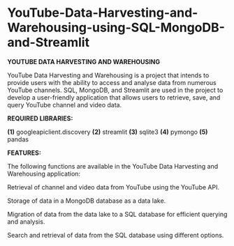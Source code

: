 # YouTube-Data-Harvesting-and-Warehousing-using-SQL-MongoDB-and-Streamlit
**YOUTUBE DATA HARVESTING AND WAREHOUSING**

YouTube Data Harvesting and Warehousing is a project that intends to provide users with the ability to access and analyse data from numerous YouTube channels. SQL, MongoDB, and Streamlit are used in the project to develop a user-friendly application that allows users to retrieve, save, and query YouTube channel and video data.

**REQUIRED LIBRARIES:**

**(1)** googleapiclient.discovery
**(2)** streamlit
**(3)** sqlite3
**(4)** pymongo
**(5)** pandas

**FEATURES:**

The following functions are available in the YouTube Data Harvesting and Warehousing application:

Retrieval of channel and video data from YouTube using the YouTube API.

Storage of data in a MongoDB database as a data lake.

Migration of data from the data lake to a SQL database for efficient querying and analysis.

Search and retrieval of data from the SQL database using different options.
